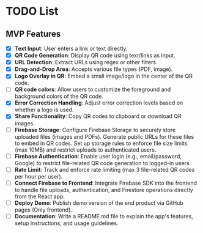 # TODO List

## MVP Features

- [x] **Text Input**: User enters a link or text directly.
- [x] **QR Code Generation**: Display QR code using text/links as input.
- [x] **URL Detection**: Extract URLs using regex or other filters.
- [x] **Drag-and-Drop Area**: Accepts various file types (PDF, image).
- [x] **Logo Overlay in QR**: Embed a small image/logo in the center of the QR code.
- [ ] **QR code colors**: Allow users to customize the foreground and background colors of the QR code.
- [x] **Error Correction Handling**: Adjust error correction levels based on whether a logo is used.
- [x] **Share Functionality**: Copy QR codes to clipboard or download QR images.
- [ ] **Firebase Storage**: Configure Firebase Storage to securely store uploaded files (images and PDFs). Generate public URLs for these files to embed in QR codes. Set up storage rules to enforce file size limits (max 10MB) and restrict uploads to authenticated users.
- [ ] **Firebase Authentication**: Enable user login (e.g., email/password, Google) to restrict file-related QR code generation to logged-in users.
- [ ] **Rate Limit**: Track and enforce rate limiting (max 3 file-related QR codes per hour per user).
- [ ] **Connect Firebase to Frontend**: Integrate Firebase SDK into the frontend to handle file uploads, authentication, and Firestore operations directly from the React app.
- [ ] **Deploy Demo**: Publish demo version of the end product via GitHub pages (Only frontend).
- [ ] **Documentation**: Write a README.md file to explain the app's features, setup instructions, and usage guidelines.
